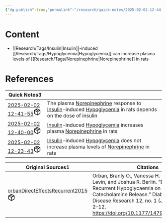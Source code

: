 ```yaml
---
{"dg-publish":true,"permalink":"/research/quick-notes/2025-02-02-12-44-56/","updated":"2025-02-02T12:45:04-05:00"}
---
```


# Content
- [[Research/Tags/Insulin\|Insulin]]-induced [[Research/Tags/Hypoglycemia\|Hypoglycemia]] can increase plasma levels of [[Research/Tags/Norepinephrine\|Norepinephrine]] in rats
# References
<div><table class="dataview table-view-table"><thead class="table-view-thead"><tr class="table-view-tr-header"><th class="table-view-th"><span>Quick Notes</span><span class="dataview small-text">3</span></th><th class="table-view-th"><span></span></th></tr></thead><tbody class="table-view-tbody"><tr><td><span><a data-tooltip-position="top" aria-label="Research/Quick Notes/2025-02-02 12-41-55.md" data-href="Research/Quick Notes/2025-02-02 12-41-55.md" href="Research/Quick Notes/2025-02-02 12-41-55.md" class="internal-link" target="_blank" rel="noopener nofollow" fileclass-name="Research Links">2025-02-02 12-41-55</a><a class="metadata-menu fileclass-icon"><svg xmlns="http://www.w3.org/2000/svg" width="24" height="24" viewBox="0 0 24 24" fill="none" stroke="currentColor" stroke-width="2" stroke-linecap="round" stroke-linejoin="round" class="svg-icon lucide-package"><path d="m7.5 4.27 9 5.15"></path><path d="M21 8a2 2 0 0 0-1-1.73l-7-4a2 2 0 0 0-2 0l-7 4A2 2 0 0 0 3 8v8a2 2 0 0 0 1 1.73l7 4a2 2 0 0 0 2 0l7-4A2 2 0 0 0 21 16Z"></path><path d="m3.3 7 8.7 5 8.7-5"></path><path d="M12 22V12"></path></svg></a></span></td><td><span>The plasma <a data-href="Norepinephrine" href="Norepinephrine" class="internal-link" target="_blank" rel="noopener nofollow">Norepinephrine</a> response to <a data-href="Insulin" href="Insulin" class="internal-link" target="_blank" rel="noopener nofollow">Insulin</a>-induced <a data-href="Hypoglycemia" href="Hypoglycemia" class="internal-link" target="_blank" rel="noopener nofollow">Hypoglycemia</a> in rats depends on the dose of insulin</span></td></tr><tr><td><span><a data-tooltip-position="top" aria-label="Research/Quick Notes/2025-02-02 12-40-00.md" data-href="Research/Quick Notes/2025-02-02 12-40-00.md" href="Research/Quick Notes/2025-02-02 12-40-00.md" class="internal-link" target="_blank" rel="noopener nofollow" fileclass-name="Research Links">2025-02-02 12-40-00</a><a class="metadata-menu fileclass-icon"><svg xmlns="http://www.w3.org/2000/svg" width="24" height="24" viewBox="0 0 24 24" fill="none" stroke="currentColor" stroke-width="2" stroke-linecap="round" stroke-linejoin="round" class="svg-icon lucide-package"><path d="m7.5 4.27 9 5.15"></path><path d="M21 8a2 2 0 0 0-1-1.73l-7-4a2 2 0 0 0-2 0l-7 4A2 2 0 0 0 3 8v8a2 2 0 0 0 1 1.73l7 4a2 2 0 0 0 2 0l7-4A2 2 0 0 0 21 16Z"></path><path d="m3.3 7 8.7 5 8.7-5"></path><path d="M12 22V12"></path></svg></a></span></td><td><span><a data-href="Insulin" href="Insulin" class="internal-link" target="_blank" rel="noopener nofollow">Insulin</a>-induced <a data-href="Hypoglycemia" href="Hypoglycemia" class="internal-link" target="_blank" rel="noopener nofollow">Hypoglycemia</a> increases plasma <a data-href="Norepinephrine" href="Norepinephrine" class="internal-link" target="_blank" rel="noopener nofollow">Norepinephrine</a> in rats</span></td></tr><tr><td><span><a data-tooltip-position="top" aria-label="Research/Quick Notes/2025-02-02 12-23-43.md" data-href="Research/Quick Notes/2025-02-02 12-23-43.md" href="Research/Quick Notes/2025-02-02 12-23-43.md" class="internal-link" target="_blank" rel="noopener nofollow" fileclass-name="Research Links">2025-02-02 12-23-43</a><a class="metadata-menu fileclass-icon"><svg xmlns="http://www.w3.org/2000/svg" width="24" height="24" viewBox="0 0 24 24" fill="none" stroke="currentColor" stroke-width="2" stroke-linecap="round" stroke-linejoin="round" class="svg-icon lucide-package"><path d="m7.5 4.27 9 5.15"></path><path d="M21 8a2 2 0 0 0-1-1.73l-7-4a2 2 0 0 0-2 0l-7 4A2 2 0 0 0 3 8v8a2 2 0 0 0 1 1.73l7 4a2 2 0 0 0 2 0l7-4A2 2 0 0 0 21 16Z"></path><path d="m3.3 7 8.7 5 8.7-5"></path><path d="M12 22V12"></path></svg></a></span></td><td><span><a data-href="Insulin" href="Insulin" class="internal-link" target="_blank" rel="noopener nofollow">Insulin</a>-induced <a data-href="Hypoglycemia" href="Hypoglycemia" class="internal-link" target="_blank" rel="noopener nofollow">Hypoglycemia</a> does not increase plasma levels of <a data-href="Norepinephrine" href="Norepinephrine" class="internal-link" target="_blank" rel="noopener nofollow">Norepinephrine</a> in rats</span></td></tr></tbody></table></div><div><table class="dataview table-view-table"><thead class="table-view-thead"><tr class="table-view-tr-header"><th class="table-view-th"><span>Original Sources</span><span class="dataview small-text">1</span></th><th class="table-view-th"><span>Citations</span></th></tr></thead><tbody class="table-view-tbody"><tr><td><span><a data-tooltip-position="top" aria-label="Research/Evidence Sources/orbanDirectEffectsRecurrent2015.md" data-href="Research/Evidence Sources/orbanDirectEffectsRecurrent2015.md" href="Research/Evidence Sources/orbanDirectEffectsRecurrent2015.md" class="internal-link" target="_blank" rel="noopener nofollow" fileclass-name="Research Links">orbanDirectEffectsRecurrent2015</a><a class="metadata-menu fileclass-icon"><svg xmlns="http://www.w3.org/2000/svg" width="24" height="24" viewBox="0 0 24 24" fill="none" stroke="currentColor" stroke-width="2" stroke-linecap="round" stroke-linejoin="round" class="svg-icon lucide-package"><path d="m7.5 4.27 9 5.15"></path><path d="M21 8a2 2 0 0 0-1-1.73l-7-4a2 2 0 0 0-2 0l-7 4A2 2 0 0 0 3 8v8a2 2 0 0 0 1 1.73l7 4a2 2 0 0 0 2 0l7-4A2 2 0 0 0 21 16Z"></path><path d="m3.3 7 8.7 5 8.7-5"></path><path d="M12 22V12"></path></svg></a></span></td><td><span>Orban, Branly O., Vanessa H. Routh, Barry E. Levin, and Joshua R. Berlin. “Direct Effects of Recurrent Hypoglycaemia on Adrenal Catecholamine Release.” Diabetes &amp; Vascular Disease Research 12, no. 1 (January 2015): 2–12. <a rel="noopener nofollow" class="external-link" href="https://doi.org/10.1177/1479164114549755" target="_blank">https://doi.org/10.1177/1479164114549755</a>.</span></td></tr></tbody></table></div>


